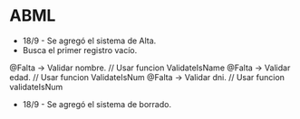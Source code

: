 # ABML

- 18/9 - Se agregó el sistema de Alta.
- Busca el primer registro vacío.

@Falta -> Validar nombre. // Usar funcion ValidateIsName
@Falta -> Validar edad. // Usar funcion ValidateIsNum
@Falta -> Validar dni. // Usar funcion validateIsNum

- 18/9 - Se agregó el sistema de borrado.

